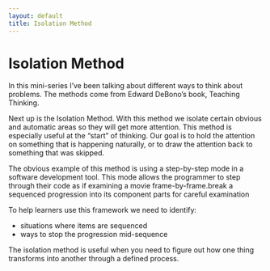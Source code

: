 ```yaml
---
layout: default
title: Isolation Method 
---
```


# Isolation Method

In this mini-series I’ve been talking about different ways to think about problems. The methods come from Edward DeBono’s book, Teaching Thinking.

Next up is the Isolation Method. With this method we isolate certain obvious and automatic areas so they will get more attention. This method is especially useful at the “start” of thinking. Our goal is to hold the attention on something that is happening naturally, or to draw the attention back to something that was skipped.

The obvious example of this method is using a step-by-step mode in a software development tool. This mode allows the programmer to step through their code as if examining a movie frame-by-frame.break a sequenced progression into its component parts for careful examination

To help learners use this framework we need to identify:

- situations where items are sequenced
- ways to stop the progression mid-sequence

The isolation method is useful when you need to figure out how one thing transforms into another through a defined process.
